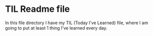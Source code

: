 # TIL Readme file #
In this file directory I have my TIL (Today I've Learned) file, where I am going to put at least 1 thing I've learned every day. 
